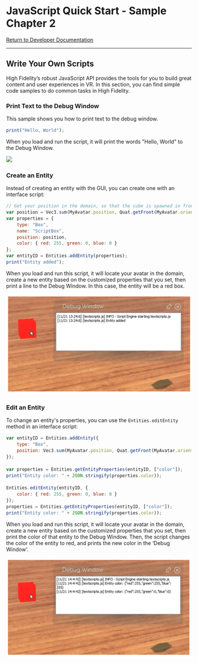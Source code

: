 # JavaScript Quick Start - Sample Chapter 2

[Return to Developer Documentation](overview.html)

---

## Write Your Own Scripts

High Fidelity’s robust JavaScript API provides the tools for you to build great content and user experiences in VR. In this section, you can find simple code samples to do common tasks in High Fidelity. 

### Print Text to the Debug Window

This sample shows you how to print text to the debug window. 

~~~ javascript
print("Hello, World");
~~~

When you load and run the script, it will print the words "Hello, World" to the Debug Window.

![](hello-world.png)

### Create an Entity

Instead of creating an entity with the GUI, you can create one with an interface script:

~~~ javascript
// Get your position in the domain, so that the cube is spawned in front of you
var position = Vec3.sum(MyAvatar.position, Quat.getFront(MyAvatar.orientation));
var properties = {
    type: "Box",
    name: "ScriptBox",
    position: position,
    color: { red: 255, green: 0, blue: 0 }
};
var entityID = Entities.addEntity(properties);
print("Entity added");
~~~

When you load and run this script, it will locate your avatar in the domain, create a new entity based on the customized properties that you set, then print a line to the Debug Window. In this case, the entity will be a red box.

![](create.png)

### Edit an Entity

To change an entity's properties, you can use the `Entities.editEntity` method in an interface script:

~~~ javascript
var entityID = Entities.addEntity({
    type: "Box",
    position: Vec3.sum(MyAvatar.position, Quat.getFront(MyAvatar.orientation)),
});

var properties = Entities.getEntityProperties(entityID, ["color"]);
print("Entity color: " + JSON.stringify(properties.color));

Entities.editEntity(entityID, {
    color: { red: 255, green: 0, blue: 0 }
});
properties = Entities.getEntityProperties(entityID, ["color"]);
print("Entity color: " + JSON.stringify(properties.color));
~~~

When you load and run this script, it will locate your avatar in the domain, create a new entity based on the customized properties that you set, then print the color of that entity to the Debug Window. Then, the script changes the color of the entity to red, and prints the new color in the ‘Debug Window’.

![](edit.png)
